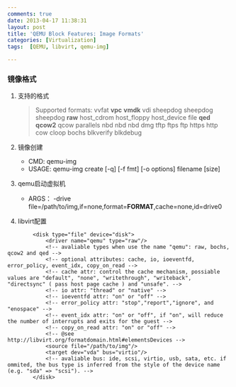 ```yaml
---
comments: true
date: 2013-04-17 11:38:31
layout: post
title: 'QEMU Block Features: Image Formats'
categories: [Virtualization]
tags:  [QEMU, libvirt, qemu-img]

---
```


### 镜像格式

1. 支持的格式

     >  Supported formats: vvfat **vpc** **vmdk** vdi sheepdog sheepdog sheepdog **raw** host_cdrom host_floppy host_device file **qed** **qcow2** qcow parallels nbd nbd nbd dmg tftp ftps ftp https http cow cloop bochs blkverify blkdebug 
2. 镜像创建
	* CMD: qemu-img
	* USAGE: qemu-img create [-q] [-f fmt] [-o options] filename [size]
3. qemu启动虚拟机
	* ARGS： -drive file=/path/to/img,if=none,format=**FORMAT**,cache=none,id=drive0
4. libvirt配置

```
		<disk type="file" device="disk">
		    <driver name="qemu" type="raw"/> 
		    <!-- avaliable types when use the name "qemu": raw, bochs, qcow2 and qed -->
		    <!-- optional attributes: cache, io, ioeventfd, error_policy, event_idx, copy_on_read -->
		    <!-- cache attr: control the cache mechanism, possiable values are "default", "none", "writethrough", "writeback", "directsync" ( pass host page cache ) and "unsafe". -->
		    <!-- io attr: "thread" or "native" -->
		    <!-- ioeventfd attr: "on" or "off" -->
		    <!-- error_policy attr: "stop","report","ignore", and "enospace" -->
		    <!-- event_idx attr: "on" or "off", if "on", will reduce the number of interrupts and exits for the guest -->
		    <!-- copy_on_read attr: "on" or "off" -->
		    <!-- @see http://libvirt.org/formatdomain.html#elementsDevices -->
		    <source file="/path/to/img"/>
		    <target dev="vda" bus="virtio"/>  
		    <!-- avaliable bus: ide, scsi, virtio, usb, sata, etc. if ommited, the bus type is inferred from the style of the device name (e.g. "sda" => "scsi"). -->
		</disk>
```
